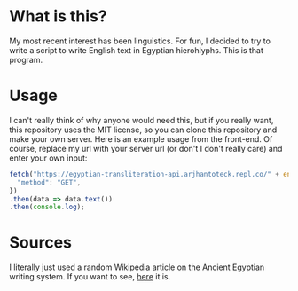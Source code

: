 # What is this?
My most recent interest has been linguistics. For fun, I decided to try to write a script to write English text in Egyptian hierohlyphs. This is that program.

# Usage
I can't really think of why anyone would need this, but if you really want, this repository uses the MIT license, so you can clone this repository and make your own server. Here is an example usage from the front-end. Of course, replace my url with your server url (or don't I don't really care) and enter your own input:

```javascript
fetch("https://egyptian-transliteration-api.arjhantoteck.repl.co/" + encodeURIComponent("hey bbg"), {
  "method": "GET",
})
.then(data => data.text())
.then(console.log);
```

# Sources
I literally just used a random Wikipedia article on the Ancient Egyptian writing system. If you want to see, [here]([url](https://en.wikipedia.org/wiki/Transliteration_of_Ancient_Egyptian)https://en.wikipedia.org/wiki/Transliteration_of_Ancient_Egyptian) it is.
